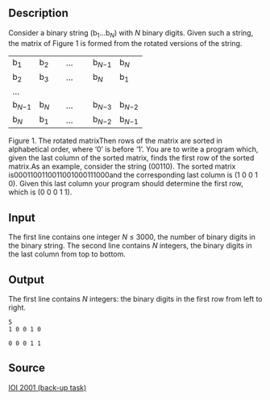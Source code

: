 <h2>Description</h2><p>Consider a binary string (b<sub>1</sub>…b<sub><i>N</i></sub>) with <i>N</i> binary digits. Given such a string, the matrix of Figure 1 is formed from the rotated versions of the string.</p><table border="0" align="center"><tbody><tr><td width="20%">b<sub>1</sub></td><td width="20%">b<sub>2</sub></td><td width="20%">…</td><td width="20%">b<sub><i>N</i>−1</sub></td><td width="20%">b<i><sub>N</sub></i></td></tr><tr><td width="20%">b<sub>2</sub></td><td width="20%">b<sub>3</sub></td><td width="20%">…</td><td width="20%">b<sub><i>N</i></sub></td><td width="20%">b<sub>1</sub></td></tr><tr><td colspan="5">…</td></tr><tr><td width="20%">b<sub><i>N</i>−1</sub></td><td width="20%">b<i><sub>N</sub></i></td><td width="20%">…</td><td width="20%">b<sub><i>N</i>−3</sub></td><td width="20%">b<sub><i>N</i>−2</sub></td></tr><tr><td width="20%">b<sub><i>N</i></sub></td><td width="20%">b<sub>1</sub></td><td width="20%">…</td><td width="20%">b<sub><i>N</i>−2</sub></td><td width="20%">b<sub><i>N</i>−1</sub></td></tr></tbody></table>Figure 1. The rotated matrixThen rows of the matrix are sorted in alphabetical order, where ‘0’ is before ‘1’. You are to write a program which, given the last column of the sorted matrix, finds the first row of the sorted matrix.As an example, consider the string (00110). The sorted matrix is<tbody><tr><td>0</td><td>0</td><td>0</td><td>1</td><td>1</td></tr><tr><td>0</td><td>0</td><td>1</td><td>1</td><td>0</td></tr><tr><td>0</td><td>1</td><td>1</td><td>0</td><td>0</td></tr><tr><td>1</td><td>0</td><td>0</td><td>0</td><td>1</td></tr><tr><td>1</td><td>1</td><td>0</td><td>0</td><td>0</td></tr></tbody>and the corresponding last column is (1 0 0 1 0). Given this last column your program should determine the first row, which is (0 0 0 1 1).<h2>Input</h2><p>The first line contains one integer <i>N</i> ≤ 3000, the number of binary digits in the binary string. The second line contains <i>N</i> integers, the binary digits in the last column from top to bottom.</p><h2>Output</h2><p>The first line contains <i>N</i> integers: the binary digits in the first row from left to right.</p><pre><code class="language-input1">5
1 0 0 1 0</code></pre><pre><code class="language-output1">0 0 0 1 1</code></pre><h2>Source</h2><a href="searchproblem?field=source&amp;key=IOI+2001+%28back-up+task%29">IOI 2001 (back-up task)</a>
